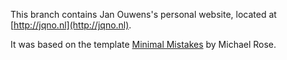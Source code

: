 This branch contains Jan Ouwens's personal website, located at [http://jqno.nl](http://jqno.nl).

It was based on the template [Minimal Mistakes](https://mmistakes.github.io/minimal-mistakes/) by Michael Rose.


